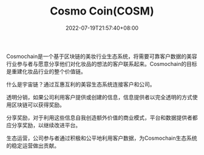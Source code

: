 ﻿---
weight: 
title: "Cosmo Coin(COSM)"
description: "Cosmochain是一个基于区块链的美妆行业生态系统，将需要可靠客户数据的美容行业参与者与愿意分享他们对化妆品的想法的客户联系起来"
date: 2022-07-19T21:57:40+08:00
lastmod: 2022-07-19T16:45:40+08:00
draft: false
authors: ["june"]
featuredImage: "035.png"
link: "https://cosmochain.io/en/"
tags: ["数字代币","Cosmo Coin(COSM)"]
categories: ["navigation"]
navigation: ["数字代币"]
lightgallery: true
toc: true
pinned: false
recommend: false
recommend1: false
---
Cosmochain是一个基于区块链的美妆行业生态系统，将需要可靠客户数据的美容行业参与者与愿意分享他们对化妆品的想法的客户联系起来。Cosmochain的目标是重建化妆品行业的整个价值链。

什么是宇宙链？通过互惠互利的美容生态系统连接客户和公司。

透明分销，如果公司利用客户提供或创建的信息，信息提供者以完全透明的方式使用区块链可以获得奖励。

分享奖励，对于利用这些信息自我创造额外价值的商业模式，平台和数据提供者都应分享奖励，以继续改进平台。

生态运营，公司参与者通过积极和公平地利用客户数据，为Cosmochain生态系统的稳定运营做出贡献。